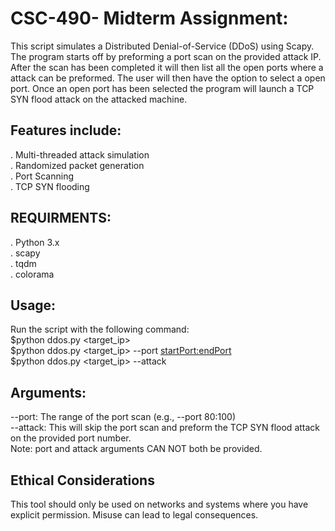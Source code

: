# CSC-490- Midterm Assignment: 
This script simulates a Distributed Denial-of-Service (DDoS) using Scapy. The program starts off by preforming a port scan on the provided attack IP. After the scan has been completed it will then list all the open ports where a attack can be preformed. The user will then have the option to select a open port. Once an open port has been selected the program will launch a TCP SYN flood attack on the attacked machine.
## Features include: <br>
. Multi-threaded attack simulation <br>
. Randomized packet generation <br>
. Port Scanning <br>
. TCP SYN flooding <br>

## REQUIRMENTS: <br>
. Python 3.x <br>
. scapy  <br>
. tqdm <br> 
. colorama <br>

## Usage:

Run the script with the following command: <br>
$python ddos.py <target_ip>
<br>
$python ddos.py <target_ip> --port <startPort:endPort>
<br>
$python ddos.py <target_ip> --attack <PortNumber>

Arguments: 
-----------------------------------------------------------
--port: The range of the port scan (e.g., --port 80:100) <br>
--attack: This will skip the port scan and preform the TCP SYN flood attack on the provided port number. <br>
Note: port and attack arguments CAN NOT both be provided.


Ethical Considerations
-----------------------------------------------------------
This tool should only be used on networks and systems where you have explicit permission. Misuse can lead to legal consequences.



